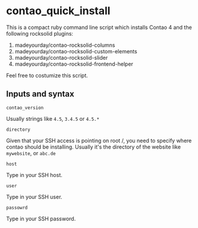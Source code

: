 # contao_quick_install

This is a compact ruby command line script which installs Contao 4 and the following rocksolid plugins:

1. madeyourday/contao-rocksolid-columns 
2. madeyourday/contao-rocksolid-custom-elements
3. madeyourday/contao-rocksolid-slider
4. madeyourday/contao-rocksolid-frontend-helper

Feel free to costumize this script.

## Inputs and syntax

```
contao_version
```

Usually strings like `4.5`, `3.4.5` or `4.5.*`

```
directory
```
Given that your SSH access is pointing on root /, you need to specify where contao should be installing. Usually it's the directory of the website like `mywebsite`, or `abc.de`


```
host
```
Type in your SSH host. 

```
user
```
Type in your SSH user. 

```
passowrd
```
Type in your SSH password. 
